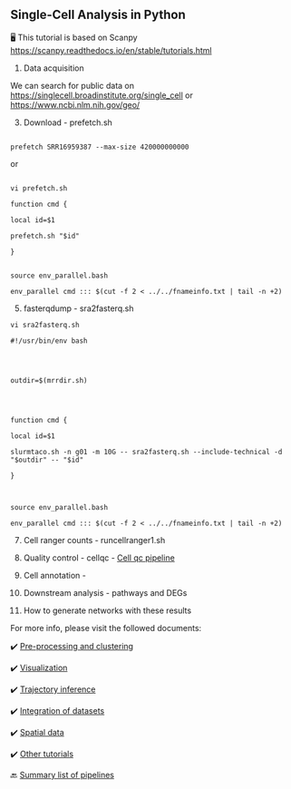 ## Single-Cell Analysis in Python


🖥️ This tutorial is based on Scanpy https://scanpy.readthedocs.io/en/stable/tutorials.html

1) Data acquisition

We can search for public data on https://singlecell.broadinstitute.org/single_cell or https://www.ncbi.nlm.nih.gov/geo/

3) Download - prefetch.sh

```

prefetch SRR16959387 --max-size 420000000000

```

or 


```

vi prefetch.sh

function cmd {

local id=$1

prefetch.sh "$id"

}


source env_parallel.bash

env_parallel cmd ::: $(cut -f 2 < ../../fnameinfo.txt | tail -n +2)

```

5) fasterqdump - sra2fasterq.sh

```
vi sra2fasterq.sh

#!/usr/bin/env bash




outdir=$(mrrdir.sh)




function cmd {

local id=$1

slurmtaco.sh -n g01 -m 10G -- sra2fasterq.sh --include-technical -d "$outdir" -- "$id"

}



source env_parallel.bash

env_parallel cmd ::: $(cut -f 2 < ../../fnameinfo.txt | tail -n +2)

```


7) Cell ranger counts - runcellranger1.sh



9) Quality control - cellqc - [Cell qc pipeline](https://github.com/RCHENLAB/dry-lab-standard/blob/main/sc-RNA-seqqualitycontrol.md)
10) Cell annotation - 
11) Downstream analysis - pathways and DEGs
12) How to generate networks with these results









For more info, please visit the followed documents:

 ✔️ [Pre-processing and clustering](https://scanpy-tutorials.readthedocs.io/en/latest/pbmc3k.html)
       
 ✔️ [Visualization](https://scanpy.readthedocs.io/en/latest/tutorials.html#visualization)
       
 ✔️ [Trajectory inference](https://scanpy-tutorials.readthedocs.io/en/latest/paga-paul15.html)
       
 ✔️ [Integration of  datasets](https://scanpy-tutorials.readthedocs.io/en/latest/integrating-data-using-ingest.html)
       
 ✔️ [Spatial data](https://scanpy-tutorials.readthedocs.io/en/latest/spatial/basic-analysis.html)
       
 ✔️ [Other tutorials](https://scanpy.readthedocs.io/en/latest/tutorials.html#conversion-anndata-singlecellexperiment-and-seurat-objects)


🔙 [Summary list of pipelines](https://github.com/RCHENLAB/dry-lab-standard/wiki)
